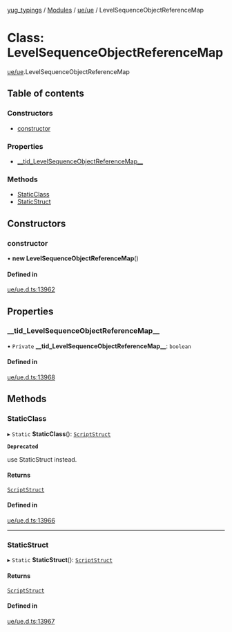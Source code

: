 [yug_typings](../README.md) / [Modules](../modules.md) / [ue/ue](../modules/ue_ue.md) / LevelSequenceObjectReferenceMap

# Class: LevelSequenceObjectReferenceMap

[ue/ue](../modules/ue_ue.md).LevelSequenceObjectReferenceMap

## Table of contents

### Constructors

- [constructor](ue_ue.LevelSequenceObjectReferenceMap.md#constructor)

### Properties

- [\_\_tid\_LevelSequenceObjectReferenceMap\_\_](ue_ue.LevelSequenceObjectReferenceMap.md#__tid_levelsequenceobjectreferencemap__)

### Methods

- [StaticClass](ue_ue.LevelSequenceObjectReferenceMap.md#staticclass)
- [StaticStruct](ue_ue.LevelSequenceObjectReferenceMap.md#staticstruct)

## Constructors

### constructor

• **new LevelSequenceObjectReferenceMap**()

#### Defined in

[ue/ue.d.ts:13962](https://github.com/YugMetaverse/yug_typings/blob/25cad34/ue/ue.d.ts#L13962)

## Properties

### \_\_tid\_LevelSequenceObjectReferenceMap\_\_

• `Private` **\_\_tid\_LevelSequenceObjectReferenceMap\_\_**: `boolean`

#### Defined in

[ue/ue.d.ts:13968](https://github.com/YugMetaverse/yug_typings/blob/25cad34/ue/ue.d.ts#L13968)

## Methods

### StaticClass

▸ `Static` **StaticClass**(): [`ScriptStruct`](ue_ue.ScriptStruct.md)

**`Deprecated`**

use StaticStruct instead.

#### Returns

[`ScriptStruct`](ue_ue.ScriptStruct.md)

#### Defined in

[ue/ue.d.ts:13966](https://github.com/YugMetaverse/yug_typings/blob/25cad34/ue/ue.d.ts#L13966)

___

### StaticStruct

▸ `Static` **StaticStruct**(): [`ScriptStruct`](ue_ue.ScriptStruct.md)

#### Returns

[`ScriptStruct`](ue_ue.ScriptStruct.md)

#### Defined in

[ue/ue.d.ts:13967](https://github.com/YugMetaverse/yug_typings/blob/25cad34/ue/ue.d.ts#L13967)
